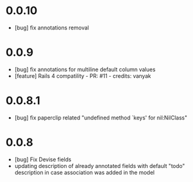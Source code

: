# 0.0.10

* [bug] fix annotations removal

# 0.0.9

* [bug] fix annotations for multiline default column values
* [feature] Rails 4 compatility - PR: #11 - credits: vanyak

# 0.0.8.1

* [bug] fix paperclip related "undefined method `keys' for nil:NilClass"

# 0.0.8

* [bug] Fix Devise fields
* updating description of already annotated fields with default "todo" description
  in case association was added in the model
